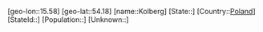 ﻿---
location: [54.18,15.58]
type: City
tags:
- geo/City


SpocWebEntityId: 31542
isDeleted: false
confidential: public

---
[geo-lon::15.58]
[geo-lat::54.18]
[name::Kolberg]
[State::]
[Country::[Poland](geo/Continent/Europe/Poland.md)]
[StateId::]
[Population::]
[Unknown::]

